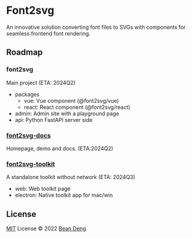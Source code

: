 # Font2svg

An innovative solution converting font files to SVGs with components for seamless frontend font rendering.

## Roadmap

### font2svg

Main project (ETA: 2024Q2)

- packages
  - vue: Vue component (@font2svg/vue)
  - react: React component (@font2svg/react)
- admin: Admin site with a playground page
- api: Python FastAPI server side

### [font2svg-docs](https://github.com/font2svg/font2svg-docs)

Homepage, demo and docs. (ETA:2024Q2)

### [font2svg-toolkit](https://github.com/font2svg/font2svg-toolkit)

A standalone toolkit without network (ETA: 2024Q3)

- web: Web toolkit page
- electron: Native toolkit app for mac/win

## License

[MIT](https://github.com/font2svg/font2svg/blob/main/LICENSE) License © 2022 [Bean Deng](https://github.com/HADB)
